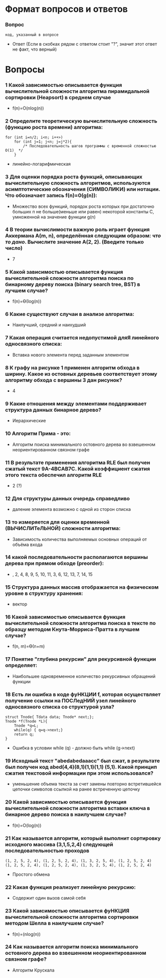 # Формат вопросов и ответов

### Вопрос

```
код, указанный в вопросе
```

* Ответ (Если в скобках рядом с ответом стоит "?", значит этот ответ не факт, что верный)

# Вопросы

### 1 Какой зависимостью описывается функция вычислительной сложности алгоритма пирамидальной сортировки (Heapsort) в среднем случае

* f(n)=O(nlog(n))

### 2 Определите теоретическую вычислительную сложность (функцию роста времени) алгоритма: 
```
for (int i=n/2; i<n; i++>)
    for (int j=1; j<n; j=j*2){
        /* Последовательность шагов программы с временной сложностью О(1)  */
    }
```

* линейно-логарифмическая

### 3 Для оценки порядка роста функций‚ описывающих вычислительную сложность алгоритмов, используются асимптотические обозначения (СИМВОЛИКИ) или нотации. Что обозначает запись f(n)=0(g(n)):

* Множество всех функций, порядок роста которых при достаточно больших п не больше(меньше или равен) некоторой константы C, умноженной на значение функции g(n)

### 4 B теории вычислимости важную роль играет функция Аккермана A(m, n), определённая следующим образом: *что то дано*. Вычислите значение A(2, 2). (Введите только число)

* 7

### 5 Какой зависимостью описывается функция вычислительной сложности алгоритма поиска по бинарному дереву поиска (binary search tree, BST) в лучшем случае?

* f(n)=Ө(log(n))

### 6 Какие существуют случаи в анализе алгоритма:

* Наилучший, средний и наихудший

### 7 Какая операция считается недопустимой дляЯ линейного односвязного списка:

* Вставка нового элемента перед заданным элементом

### 8 К графу на рисунке 1 применен алгоритм обхода в ширину. Кaкoe из остовных деревьев соответствует этому алгоритму обхода с вершины 3 **дан рисунок**?

* 4

### 9 Какие отношения между элементами поддерживает структура данных бинарное дерево?

* Иерархические

### 10 Алгоритм Прима - это:

* Алгоритм поиска минимального остовного дерева во взвешенном неориентированном связном графе

### 11 В результате применения алгоритма RLE был получен сжатый текст 9A-4BCAB7C. Какой коэффициент сжатия этого текста обеспечил алгоритм RLE

* 2 (?)

### 12 Для структуры данных очередь справедливо

* даление элемента возможно с одной из сторон списка

### 13 то измеряется для оценки временной (ВЫЧИСЛИТеЛЬНОЙ) сложности алгоритма:

* Зависимость количества выполняемых основных операций от объёма входа

### 14  какой последовательности располагаются вершины дерева при прямом обходе (preorder):

* , 2, 4, 8, 9, 5, 10, 11, 3, 6, 12, 13, 7, 14, 15

### 15 Структура данных массив отображается на физическом уровне в структуру хранения:

* вектор

### 16 Какой зависимостью описывается функция вычислительной сложности алгоритма поиска в тексте по образцу методом Кнута-Морриса-Пратта в лучшем случае?

* f(n, m)=Ө(n+m)

### 17 Понятие "глубина рекурсии" для рекурсивной функции определяет:

* Наибольшее одновременное количество рекурсивных обращений функции

### 18 Есть ли ошибка в коде фуНКЦИИ f, которая осуществляет получение ссылки на ПОСЛедНИЙ узел линейного односвязного списка со структурой узла?

```
struct Tnode{ Tdata data; Tnode* next;};
Tnode *f(Tnode *L){
    Tnode *q=L;
    while(q) { q=q->next;}
    return q;
}
```

* Ошибка в условии while (q) - должно быть while (g->next)

### 19 Исходный текст "abedabedaaacc” был сжат, в результате был получен код abed(4,4)(8,1)(1,1)(1,1) (5,1). Какой принцип сжатия текстовой информации при этом использовался?

* уменьшение объема текста за счет замены повторно встретившейся цепочки символов ссылкой на ранее встреченную цепочку

### 20 Какой зависимостью описывается функция вычислительной сложности алгоритма вставки ключа в бинарное дерево поиска в наилучшем случае?

* f(n)=O(log(n))

### 21 Как называется алгоритм, который выполнит сортировку исходного массива (3,1,5,2,4) следующей последовательностью проходов

```
(1, 2, 5, 2, 4), (1, 2, 5, 2, 4), (1, 3, 2, 5, 4), (1, 2, 5, 2, 4)
(1, 2, 5, 2, 4), (1, 2, 5, 2, 4), (1, 3, 2, 5, 4), (1, 2, 5, 2, 4)
```

* Простого обмена

### 22 Какая функция реализует линейную рекурсию:

* Содержит один вызов самой себя 

### 23 Какой зависимостью описывается фуНКЦИЯ вычислительной сложности алгоритма сортировки методом Шелла в наилучшем случае?

* f(n)=(nlog(n))

### 24 Как называется алгоритм поиска минимального остовного дерева во взвешенном неориентированном связном графе?

* Алгоритм Крускала

